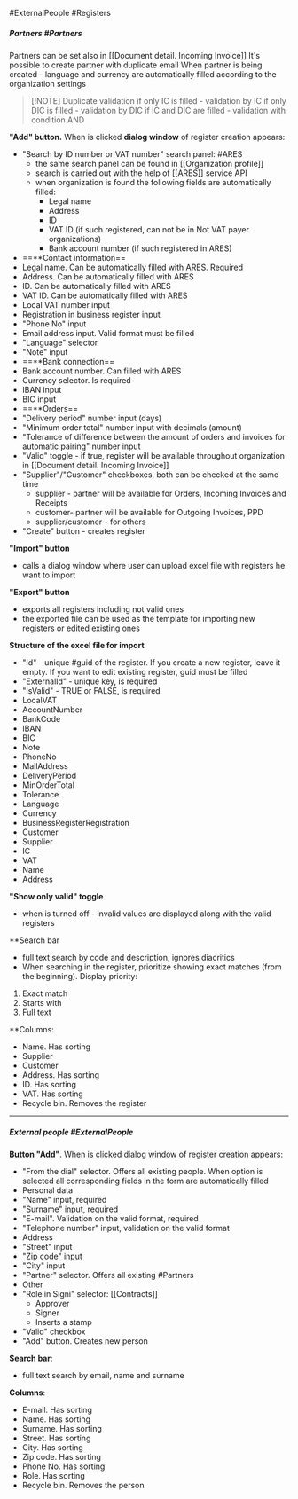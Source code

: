 
#ExternalPeople
#Registers

##### Partners #Partners 
Partners can be set also in [[Document detail. Incoming Invoice]]
It's possible to create partner with duplicate email
When partner is being created - language and currency are automatically filled according to the organization settings


> [!NOTE] Duplicate validation
> if only IC is filled - validation by IC
> if only DIC is filled - validation by DIC
> if IC and DIC are filled - validation with condition AND


**"Add" button.** When is clicked **dialog window** of register creation appears:
* "Search by ID number or VAT number" search panel: #ARES 
	*  the same search panel can be found in [[Organization profile]]
	* search is carried out with the help of [[ARES]] service API 
	* when organization is found the following fields are automatically filled:
		* Legal name
		* Address
		* ID
		* VAT ID (if such registered, can not be in Not VAT payer organizations)
		* Bank account number (if such registered in ARES)
* ==**Contact information==
* Legal name. Can be automatically filled with ARES. Required
* Address. Can be automatically filled with ARES
* ID.  Can be automatically filled with ARES
* VAT ID. Can be automatically filled with ARES
* Local VAT number input
* Registration in business register input
* "Phone No" input
* Email address input. Valid format must be filled
* "Language" selector
* "Note" input
* ==**Bank connection==
* Bank account number. Can filled with ARES
* Currency selector. Is required
* IBAN input
* BIC input
* ==**Orders== 
* "Delivery period" number input (days)
* "Minimum order total" number input with decimals (amount)
* "Tolerance of difference between the amount of orders and invoices for automatic pairing" number input
* "Valid" toggle - if true, register will be available throughout organization in [[Document detail. Incoming Invoice]]
* "Supplier"/"Customer" checkboxes, both can be checked at the same time
	* supplier - partner will be available for Orders, Incoming Invoices and Receipts
	* customer- partner will be available for Outgoing Invoices, PPD
	* supplier/customer - for others
* "Create" button - creates register

**"Import" button**
* calls a dialog window where user can upload excel file with registers he want to import

**"Export" button**
* exports all registers including not valid ones
* the exported file can be used as the template for importing new registers or edited existing ones

**Structure of the excel file for import**
* "Id" - unique #guid of the register. If you create a new register, leave it empty. If you want to edit existing register, guid must be filled
* "ExternalId" - unique key, is required
* "IsValid" - TRUE or FALSE, is required
* LocalVAT
* AccountNumber
* BankCode
* IBAN
* BIC
* Note
* PhoneNo
* MailAddress
* DeliveryPeriod
* MinOrderTotal
* Tolerance
* Language
* Currency
* BusinessRegisterRegistration
* Customer
* Supplier
* IC
* VAT
* Name
* Address

**"Show only valid" toggle**
* when is turned off - invalid values are displayed along with the valid registers

**Search bar
* full text search by code and description, ignores diacritics
* When searching in the register, prioritize showing exact matches (from the beginning). Display priority:

1. Exact match
2. Starts with
3. Full text

**Columns:
* Name. Has sorting
* Supplier
* Customer
* Address. Has sorting
* ID. Has sorting
* VAT. Has sorting
* Recycle bin. Removes the register

---



##### External people #ExternalPeople 

**Button "Add"**. When is clicked dialog window of register creation appears:
* "From the dial" selector. Offers all existing people. When option is selected all corresponding fields in the form are automatically filled
* Personal data
* "Name" input, required
* "Surname" input, required
* "E-mail". Validation on the valid format, required
* "Telephone number" input, validation on the valid format
* Address
* "Street" input
* "Zip code" input
* "City" input
* "Partner" selector. Offers all existing #Partners 
* Other
* "Role in Signi" selector: [[Contracts]]
	* Approver
	* Signer
	* Inserts a stamp
* "Valid" checkbox
* "Add" button. Creates new person

**Search bar**:
* full text search by email, name and surname

**Columns**:
* E-mail. Has sorting
* Name. Has sorting
* Surname. Has sorting
* Street. Has sorting
* City. Has sorting
* Zip code. Has sorting
* Phone No. Has sorting
* Role. Has sorting
* Recycle bin. Removes the person

